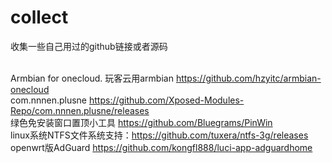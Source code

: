 # collect
收集一些自己用过的github链接或者源码<br>

<br>Armbian for onecloud. 玩客云用armbian https://github.com/hzyitc/armbian-onecloud
<br>com.nnnen.plusne https://github.com/Xposed-Modules-Repo/com.nnnen.plusne/releases
<br>绿色免安装窗口置顶小工具 https://github.com/Bluegrams/PinWin 
<br>linux系统NTFS文件系统支持：https://github.com/tuxera/ntfs-3g/releases
openwrt版AdGuard https://github.com/kongfl888/luci-app-adguardhome
